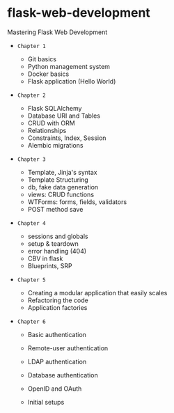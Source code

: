 # flask-web-development

Mastering Flask Web Development

- `Chapter 1`

  - Git basics
  - Python management system
  - Docker basics
  - Flask application (Hello World)

- `Chapter 2`

  - Flask SQLAlchemy
  - Database URI and Tables
  - CRUD with ORM
  - Relationships
  - Constraints, Index, Session
  - Alembic migrations

- `Chapter 3`

  - Template, Jinja's syntax
  - Template Structuring
  - db, fake data generation
  - views: CRUD functions
  - WTForms: forms, fields, validators
  - POST method save

- `Chapter 4`

  - sessions and globals
  - setup & teardown
  - error handling (404)
  - CBV in flask
  - Blueprints, SRP

- `Chapter 5`

  - Creating a modular application that easily scales
  - Refactoring the code
  - Application factories

- `Chapter 6`

  - Basic authentication
  - Remote-user authentication
  - LDAP authentication 
  - Database authentication
  - OpenID and OAuth

  - Initial setups

